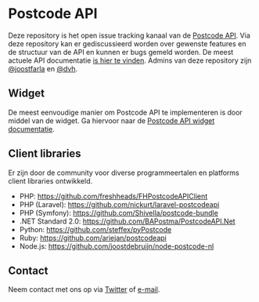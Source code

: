 # Postcode API

Deze repository is het open issue tracking kanaal van de [Postcode API](https://www.postcodeapi.nu). Via deze repository kan er gediscussieerd worden over gewenste features en de structuur van de API en kunnen er bugs gemeld worden. De meest actuele API documentatie [is hier te vinden](https://www.postcodeapi.nu/docs). Admins van deze repository zijn [@joostfarla](https://github.com/joostfarla) en [@dvh](https://github.com/dvh).

## Widget

De meest eenvoudige manier om Postcode API te implementeren is door middel van de widget.
Ga hiervoor naar de [Postcode API widget documentatie](docs/widget.md).

## Client libraries

Er zijn door de community voor diverse programmeertalen en platforms client libraries ontwikkeld.

* PHP: <https://github.com/freshheads/FHPostcodeAPIClient>
* PHP (Laravel): <https://github.com/nickurt/laravel-postcodeapi>
* PHP (Symfony): <https://github.com/Shivella/postcode-bundle>
* .NET Standard 2.0: <https://github.com/BAPostma/PostcodeAPI.Net>
* Python: <https://github.com/steffex/pyPostcode>
* Ruby: <https://github.com/ariejan/postcodeapi>
* Node.js: <https://github.com/joostdebruijn/node-postcode-nl>

## Contact

Neem contact met ons op via [Twitter](https://twitter.com/postcodeapi) of [e-mail](mailto:info@postcodeapi.nu).
